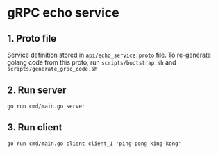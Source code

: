 # gRPC echo service

## 1. Proto file
Service definition stored in `api/echo_service.proto` file.
To re-generate golang code from this proto, run `scripts/bootstrap.sh` and `scripts/generate_grpc_code.sh`

## 2. Run server
`go run cmd/main.go server`


## 3. Run client
`go run cmd/main.go client client_1 'ping-pong king-kong'`
